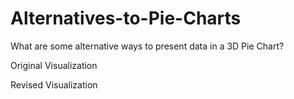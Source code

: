 # Alternatives-to-Pie-Charts
What are some alternative ways to present data in a 3D Pie Chart?

Original Visualization







Revised Visualization
